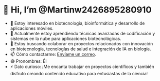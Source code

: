 # 👋 Hi, I’m @Martinw2426895280910  
- 👀 Estoy interesado en biotecnología, bioinformática y desarrollo de aplicaciones móviles.  
- 🌱 Actualmente estoy aprendiendo técnicas avanzadas de codificación y sistemas en la nube para aplicaciones biotecnológicas.  
- 💞️ Estoy buscando colaborar en proyectos relacionados con innovación en biotecnología, tecnologías de salud e integración de IA en biología.  
- 📫 Cómo contactarme: [Envíame un correo](mailto:albertomartinwhite@gmail.com).  
- 😄 Pronombres: Él  
- ⚡ Dato curioso: ¡Me encanta trabajar en proyectos científicos y también disfruto creando contenido educativo para entusiastas de la ciencia!

<!---
Martinw2426895280910/Martinw2426895280910 is a ✨ special ✨ repository because its `README.md` (this file) appears on your GitHub profile.
You can click the Preview link to take a look at your changes.
--->
